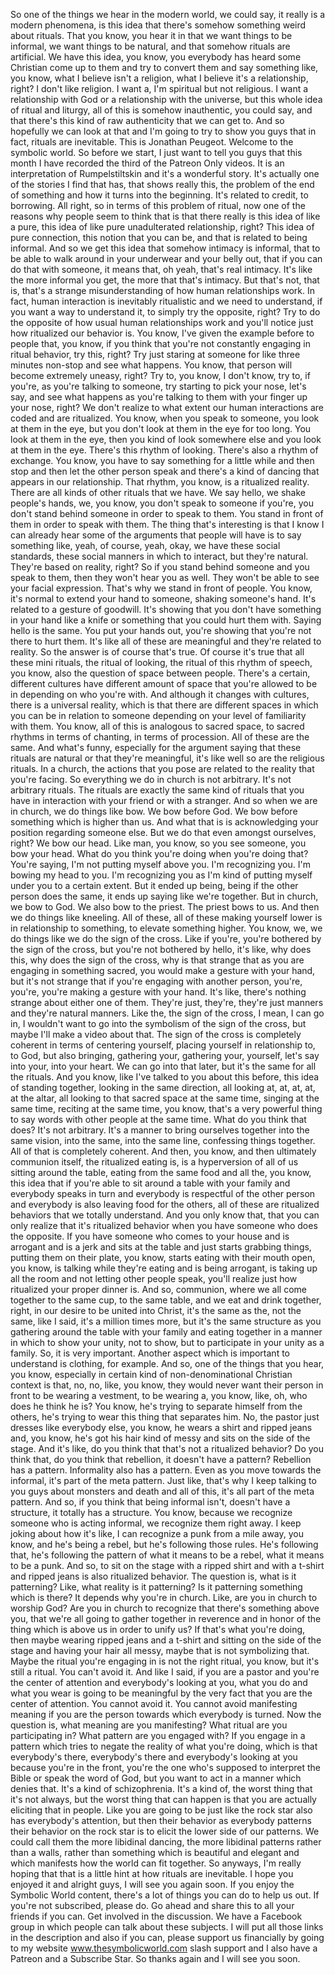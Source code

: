  So one of the things we hear in the modern world, we could say, it really is a modern phenomena, is this idea that there's somehow something weird about rituals. That you know, you hear it in that we want things to be informal, we want things to be natural, and that somehow rituals are artificial. We have this idea, you know, you everybody has heard some Christian come up to them and try to convert them and say something like, you know, what I believe isn't a religion, what I believe it's a relationship, right? I don't like religion. I want a, I'm spiritual but not religious. I want a relationship with God or a relationship with the universe, but this whole idea of ritual and liturgy, all of this is somehow inauthentic, you could say, and that there's this kind of raw authenticity that we can get to. And so hopefully we can look at that and I'm going to try to show you guys that in fact, rituals are inevitable. This is Jonathan Peugeot. Welcome to the symbolic world. So before we start, I just want to tell you guys that this month I have recorded the third of the Patreon Only videos. It is an interpretation of Rumpelstiltskin and it's a wonderful story. It's actually one of the stories I find that has, that shows really this, the problem of the end of something and how it turns into the beginning. It's related to credit, to borrowing. All right, so in terms of this problem of ritual, now one of the reasons why people seem to think that is that there really is this idea of like a pure, this idea of like pure unadulterated relationship, right? This idea of pure connection, this notion that you can be, and that is related to being informal. And so we get this idea that somehow intimacy is informal, that to be able to walk around in your underwear and your belly out, that if you can do that with someone, it means that, oh yeah, that's real intimacy. It's like the more informal you get, the more that that's intimacy. But that's not, that is, that's a strange misunderstanding of how human relationships work. In fact, human interaction is inevitably ritualistic and we need to understand, if you want a way to understand it, to simply try the opposite, right? Try to do the opposite of how usual human relationships work and you'll notice just how ritualized our behavior is. You know, I've given the example before to people that, you know, if you think that you're not constantly engaging in ritual behavior, try this, right? Try just staring at someone for like three minutes non-stop and see what happens. You know, that person will become extremely uneasy, right? Try to, you know, I don't know, try to, if you're, as you're talking to someone, try starting to pick your nose, let's say, and see what happens as you're talking to them with your finger up your nose, right? We don't realize to what extent our human interactions are coded and are ritualized. You know, when you speak to someone, you look at them in the eye, but you don't look at them in the eye for too long. You look at them in the eye, then you kind of look somewhere else and you look at them in the eye. There's this rhythm of looking. There's also a rhythm of exchange. You know, you have to say something for a little while and then stop and then let the other person speak and there's a kind of dancing that appears in our relationship. That rhythm, you know, is a ritualized reality. There are all kinds of other rituals that we have. We say hello, we shake people's hands, we, you know, you don't speak to someone if you're, you don't stand behind someone in order to speak to them. You stand in front of them in order to speak with them. The thing that's interesting is that I know I can already hear some of the arguments that people will have is to say something like, yeah, of course, yeah, okay, we have these social standards, these social manners in which to interact, but they're natural. They're based on reality, right? So if you stand behind someone and you speak to them, then they won't hear you as well. They won't be able to see your facial expression. That's why we stand in front of people. You know, it's normal to extend your hand to someone, shaking someone's hand. It's related to a gesture of goodwill. It's showing that you don't have something in your hand like a knife or something that you could hurt them with. Saying hello is the same. You put your hands out, you're showing that you're not there to hurt them. It's like all of these are meaningful and they're related to reality. So the answer is of course that's true. Of course it's true that all these mini rituals, the ritual of looking, the ritual of this rhythm of speech, you know, also the question of space between people. There's a certain, different cultures have different amount of space that you're allowed to be in depending on who you're with. And although it changes with cultures, there is a universal reality, which is that there are different spaces in which you can be in relation to someone depending on your level of familiarity with them. You know, all of this is analogous to sacred space, to sacred rhythms in terms of chanting, in terms of procession. All of these are the same. And what's funny, especially for the argument saying that these rituals are natural or that they're meaningful, it's like well so are the religious rituals. In a church, the actions that you pose are related to the reality that you're facing. So everything we do in church is not arbitrary. It's not arbitrary rituals. The rituals are exactly the same kind of rituals that you have in interaction with your friend or with a stranger. And so when we are in church, we do things like bow. We bow before God. We bow before something which is higher than us. And what that is is acknowledging your position regarding someone else. But we do that even amongst ourselves, right? We bow our head. Like man, you know, so you see someone, you bow your head. What do you think you're doing when you're doing that? You're saying, I'm not putting myself above you. I'm recognizing you. I'm bowing my head to you. I'm recognizing you as I'm kind of putting myself under you to a certain extent. But it ended up being, being if the other person does the same, it ends up saying like we're together. But in church, we bow to God. We also bow to the priest. The priest bows to us. And then we do things like kneeling. All of these, all of these making yourself lower is in relationship to something, to elevate something higher. You know, we, we do things like we do the sign of the cross. Like if you're, you're bothered by the sign of the cross, but you're not bothered by hello, it's like, why does this, why does the sign of the cross, why is that strange that as you are engaging in something sacred, you would make a gesture with your hand, but it's not strange that if you're engaging with another person, you're, you're, you're making a gesture with your hand. It's like, there's nothing strange about either one of them. They're just, they're, they're just manners and they're natural manners. Like the, the sign of the cross, I mean, I can go in, I wouldn't want to go into the symbolism of the sign of the cross, but maybe I'll make a video about that. The sign of the cross is completely coherent in terms of centering yourself, placing yourself in relationship to, to God, but also bringing, gathering your, gathering your, yourself, let's say into your, into your heart. We can go into that later, but it's the same for all the rituals. And you know, like I've talked to you about this before, this idea of standing together, looking in the same direction, all looking at, at, at, at, at the altar, all looking to that sacred space at the same time, singing at the same time, reciting at the same time, you know, that's a very powerful thing to say words with other people at the same time. What do you think that does? It's not arbitrary. It's a manner to bring ourselves together into the same vision, into the same, into the same line, confessing things together. All of that is completely coherent. And then, you know, and then ultimately communion itself, the ritualized eating is, is a hyperversion of all of us sitting around the table, eating from the same food and all the, you know, this idea that if you're able to sit around a table with your family and everybody speaks in turn and everybody is respectful of the other person and everybody is also leaving food for the others, all of these are ritualized behaviors that we totally understand. And you only know that, that you can only realize that it's ritualized behavior when you have someone who does the opposite. If you have someone who comes to your house and is arrogant and is a jerk and sits at the table and just starts grabbing things, putting them on their plate, you know, starts eating with their mouth open, you know, is talking while they're eating and is being arrogant, is taking up all the room and not letting other people speak, you'll realize just how ritualized your proper dinner is. And so, communion, where we all come together to the same cup, to the same table, and we eat and drink together, right, in our desire to be united into Christ, it's the same as the, not the same, like I said, it's a million times more, but it's the same structure as you gathering around the table with your family and eating together in a manner in which to show your unity, not to show, but to participate in your unity as a family. So, it is very important. Another aspect which is important to understand is clothing, for example. And so, one of the things that you hear, you know, especially in certain kind of non-denominational Christian context is that, no, no, like, you know, they would never want their person in front to be wearing a vestment, to be wearing a, you know, like, oh, who does he think he is? You know, he's trying to separate himself from the others, he's trying to wear this thing that separates him. No, the pastor just dresses like everybody else, you know, he wears a shirt and ripped jeans and, you know, he's got his hair kind of messy and sits on the side of the stage. And it's like, do you think that that's not a ritualized behavior? Do you think that, do you think that rebellion, it doesn't have a pattern? Rebellion has a pattern. Informality also has a pattern. Even as you move towards the informal, it's part of the meta pattern. Just like, that's why I keep talking to you guys about monsters and death and all of this, it's all part of the meta pattern. And so, if you think that being informal isn't, doesn't have a structure, it totally has a structure. You know, because we recognize someone who is acting informal, we recognize them right away. I keep joking about how it's like, I can recognize a punk from a mile away, you know, and he's being a rebel, but he's following those rules. He's following that, he's following the pattern of what it means to be a rebel, what it means to be a punk. And so, to sit on the stage with a ripped shirt and with a t-shirt and ripped jeans is also ritualized behavior. The question is, what is it patterning? Like, what reality is it patterning? Is it patterning something which is there? It depends why you're in church. Like, are you in church to worship God? Are you in church to recognize that there's something above you, that we're all going to gather together in reverence and in honor of the thing which is above us in order to unify us? If that's what you're doing, then maybe wearing ripped jeans and a t-shirt and sitting on the side of the stage and having your hair all messy, maybe that is not symbolizing that. Maybe the ritual you're engaging in is not the right ritual, you know, but it's still a ritual. You can't avoid it. And like I said, if you are a pastor and you're the center of attention and everybody's looking at you, what you do and what you wear is going to be meaningful by the very fact that you are the center of attention. You cannot avoid it. You cannot avoid manifesting meaning if you are the person towards which everybody is turned. Now the question is, what meaning are you manifesting? What ritual are you participating in? What pattern are you engaged with? If you engage in a pattern which tries to negate the reality of what you're doing, which is that everybody's there, everybody's there and everybody's looking at you because you're in the front, you're the one who's supposed to interpret the Bible or speak the word of God, but you want to act in a manner which denies that. It's a kind of schizophrenia. It's a kind of, the worst thing that it's not always, but the worst thing that can happen is that you are actually eliciting that in people. Like you are going to be just like the rock star also has everybody's attention, but then their behavior as everybody patterns their behavior on the rock star is to elicit the lower side of our patterns. We could call them the more libidinal dancing, the more libidinal patterns rather than a walls, rather than something which is beautiful and elegant and which manifests how the world can fit together. So anyways, I'm really hoping that that is a little hint at how rituals are inevitable. I hope you enjoyed it and alright guys, I will see you again soon. If you enjoy the Symbolic World content, there's a lot of things you can do to help us out. If you're not subscribed, please do. Go ahead and share this to all your friends if you can. Get involved in the discussion. We have a Facebook group in which people can talk about these subjects. I will put all those links in the description and also if you can, please support us financially by going to my website www.thesymbolicworld.com slash support and I also have a Patreon and a Subscribe Star. So thanks again and I will see you soon.